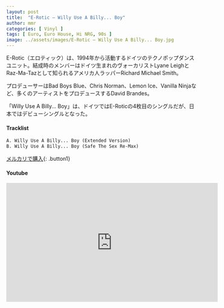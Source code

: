 ```yaml
---
layout: post
title:  "E-Rotic – Willy Use A Billy... Boy"
author: mmr
categories: [ Vinyl ]
tags: [ Euro, Euro House, Hi NRG, 90s ]
image: ../assets/images/E-Rotic – Willy Use A Billy... Boy.jpg
---
```


E-Rotic（エロティック）は、1994年から活動するドイツのテクノポップダンスユニット。結成時のメンバーはドイツ生まれのヴォーカリストLyane LeighとRaz-Ma-Tazとして知られるアメリカ人ラッパーRichard Michael Smith。

プロデューサーはBad Boys Blue、Chris Norman、Lemon Ice、Vanilla Ninjaなど、多くのアーティストをプロデュースするDavid Brandes。

「Willy Use A Billy... Boy」は、ドイツではE-Roticの4枚目のシングルだが、日本ではデビューシングルとなった。

#### Tracklist
```md
A. Willy Use A Billy... Boy (Extended Version)
B. Willy Use A Billy... Boy (Safe The Sex Re-Max)
```

[メルカリで購入](https://jp.mercari.com/item/m74466346239?afid=6142608987){: .button1}

#### Youtube 
<iframe width="560" height="315" src="https://www.youtube.com/embed/mpg2H1M_U-c?si=IUJAabPAnffXlUT9" title="YouTube video player" frameborder="0" allow="accelerometer; autoplay; clipboard-write; encrypted-media; gyroscope; picture-in-picture; web-share" referrerpolicy="strict-origin-when-cross-origin" allowfullscreen></iframe>